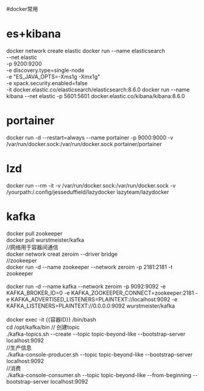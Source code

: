 #docker常用
# es+kibana

docker network create elastic
docker run --name elasticsearch \
--net elastic \
-p 9200:9200 \
-e discovery.type=single-node \
-e "ES_JAVA_OPTS=-Xms1g -Xmx1g" \
-e xpack.security.enabled=false \
-it docker.elastic.co/elasticsearch/elasticsearch:8.6.0
docker run  --name kibana  --net elastic  -p 5601:5601 docker.elastic.co/kibana/kibana:8.6.0

# portainer

docker run -d --restart=always --name portainer -p 9000:9000 -v /var/run/docker.sock:/var/run/docker.sock portainer/portainer

# lzd

docker run --rm -it -v /var/run/docker.sock:/var/run/docker.sock -v /yourpath:/.config/jesseduffield/lazydocker lazyteam/lazydocker

# kafka

docker pull zookeeper  
docker pull wurstmeister/kafka  
//网络用于容器间通信  
docker network creat zeroim --driver bridge  
//zookeeper  
docker run -d --name zookeeper --network zeroim -p 2181:2181 -t zookeeper  
​  
docker run -d --name kafka --network zeroim -p 9092:9092 -e KAFKA_BROKER_ID=0 -e KAFKA_ZOOKEEPER_CONNECT=zookeeper:2181 -e KAFKA_ADVERTISED_LISTENERS=PLAINTEXT://localhost:9092 -e KAFKA_LISTENERS=PLAINTEXT://0.0.0.0:9092 wurstmeister/kafka  
​  
docker exec -it {{容器ID}} /bin/bash  
cd /opt/kafka/bin
// 创建topic  
./kafka-topics.sh --create --topic topic-beyond-like --bootstrap-server localhost:9092  
//生产信息  
./kafka-console-producer.sh --topic topic-beyond-like --bootstrap-server localhost:9092  
//消费  
./kafka-console-consumer.sh --topic topic-beyond-like --from-beginning --bootstrap-server localhost:9092  
​  
​